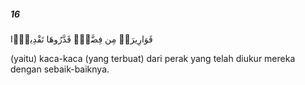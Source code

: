##### 16

<span class="ayah">قَوَارِيرَا۟ مِن فِضَّةٍۢ قَدَّرُوهَا تَقْدِيرًۭا</span>

<span class="ayah_translation">(yaitu) kaca-kaca (yang terbuat) dari perak yang telah diukur mereka dengan sebaik-baiknya.</span>
